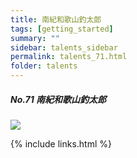 ```yaml
---
title: 南紀和歌山釣太郎
tags: [getting_started]
summary: ""
sidebar: talents_sidebar
permalink: talents_71.html
folder: talents
---
```



##### No.71 南紀和歌山釣太郎

![](https://yt3.ggpht.com/ytc/AKedOLTbCtN02EVfFE-YogZWgxCbRLhByR3LD-ACoef0xg=s176-c-k-c0x00ffffff-no-rj)






{% include links.html %}
